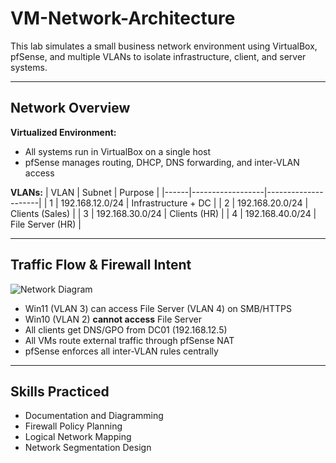 # VM-Network-Architecture

This lab simulates a small business network environment using VirtualBox, pfSense, and multiple VLANs to isolate infrastructure, client, and server systems.

---

## Network Overview

**Virtualized Environment:**  
- All systems run in VirtualBox on a single host
- pfSense manages routing, DHCP, DNS forwarding, and inter-VLAN access

**VLANs:**
| VLAN | Subnet           | Purpose             |
|------|------------------|---------------------|
| 1    | 192.168.12.0/24  | Infrastructure + DC |
| 2    | 192.168.20.0/24  | Clients (Sales)       |
| 3    | 192.168.30.0/24  | Clients (HR) |
| 4    | 192.168.40.0/24  | File Server (HR) |

---

## Traffic Flow & Firewall Intent

![Network Diagram](../../docs/network-diagrams/homelab_network_diagram_v1.png)

-  Win11 (VLAN 3) can access File Server (VLAN 4) on SMB/HTTPS
-  Win10 (VLAN 2) **cannot access** File Server
-  All clients get DNS/GPO from DC01 (192.168.12.5)
-  All VMs route external traffic through pfSense NAT
-  pfSense enforces all inter-VLAN rules centrally

---

##  Skills Practiced

- Documentation and Diagramming
- Firewall Policy Planning
- Logical Network Mapping
- Network Segmentation Design
